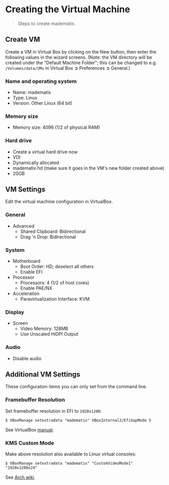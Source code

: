 Creating the Virtual Machine
============================
> Steps to create madematix.

Create VM
---------
Create a VM in Virtual Box by clicking on the New button, then enter the
following values in the wizard screens.  (Note: the VM directory will be
created under the "Default Machine Folder"; this can be changed to e.g.
`/Volumes/data/VMs` in Virtual Box ➲ Preferences ➲ General.)

### Name and operating system
* Name: madematix
* Type: Linux
* Version: Other Linux (64 bit) 

### Memory size
* Memory size: 4096 (1/2 of physical RAM)

### Hard drive
* Create a virtual hard drive now
* VDI
* Dynamically allocated
* madematix.hd (make sure it goes in the VM's new folder created above)
* 20GB

VM Settings
-----------
Edit the virtual machine configuration in VirtualBox.

### General
* Advanced
  + Shared Clipboard: Bidirectional
  + Drag 'n Drop: Bidirectional

### System
* Motherboard
  + Boot Order: HD; deselect all others
  + Enable EFI
* Processor
  + Processors: 4 (1/2 of host cores)
  + Enable PAE/NX
* Acceleration
  + Paravirtualization Interface: KVM

### Display
* Screen
  + Video Memory: 128MB
  + Use Unscaled HiDPI Output

### Audio
* Disable audio

Additional VM Settings
----------------------
These configuration items you can only set from the command line.

### Framebuffer Resolution
Set framebuffer resolution in EFI to `1920x1200`:

    $ VBoxManage setextradata "madematix" VBoxInternal2/EfiGopMode 5

See VirtualBox [manual][efividmode].

### KMS Custom Mode
Make above resolution also available to Linux virtual consoles:

    $ VBoxManage setextradata "madematix" "CustomVideoMode1" "1920x1200x24"

See [Arch wiki][fb-resolution].




[efividmode]: https://www.virtualbox.org/manual/ch03.html#efividmode
    "Video modes in EFI"
[fb-resolution]: https://wiki.archlinux.org/index.php/VirtualBox#Set_optimal_framebuffer_resolution
    "Set optimal framebuffer resolution"
